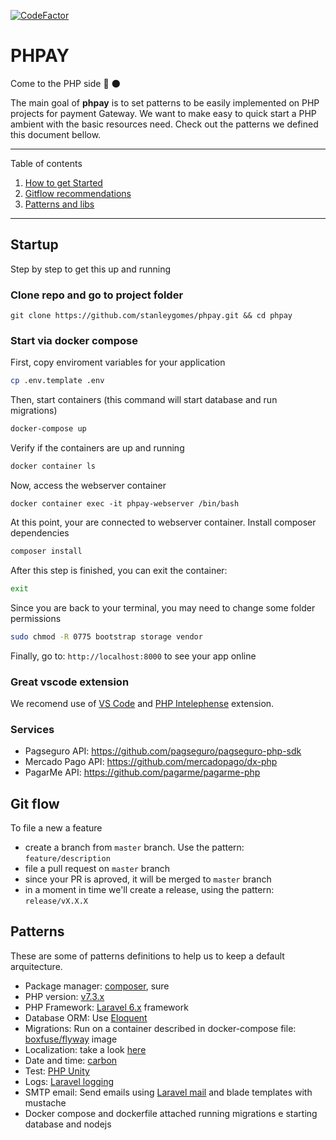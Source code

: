 [![CodeFactor](https://www.codefactor.io/repository/github/stanleygomes/phpay/badge)](https://www.codefactor.io/repository/github/stanleygomes/phpay)

# PHPAY

Come to the PHP side 🚀 🌑

The main goal of **phpay** is to set patterns to be easily implemented on PHP projects for payment Gateway. We want to make easy to quick start a PHP ambient with the basic resources need. Check out the patterns we defined this document bellow.

*******
Table of contents 
 1. [How to get Started](#startup)
 2. [Gitflow recommendations](#gitflow)
 3. [Patterns and libs](#patterns)
*******

<div id='startup'/>

## Startup

Step by step to get this up and running

### Clone repo and go to project folder

```
git clone https://github.com/stanleygomes/phpay.git && cd phpay
```

### Start via docker compose

First, copy enviroment variables for your application

```bash
cp .env.template .env
```

Then, start containers (this command will start database and run migrations)

```bash
docker-compose up
```

Verify if the containers are up and running

```bash
docker container ls
```

Now, access the webserver container

```
docker container exec -it phpay-webserver /bin/bash
```

At this point, your are connected to webserver container. Install composer dependencies

```bash
composer install
```

After this step is finished, you can exit the container:

```bash
exit
```

Since you are back to your terminal, you may need to change some folder permissions

```bash
sudo chmod -R 0775 bootstrap storage vendor
```

Finally, go to: `http://localhost:8000` to see your app online

### Great vscode extension

We recomend use of [VS Code](https://code.visualstudio.com) and [PHP Intelephense](https://marketplace.visualstudio.com/items?itemName=bmewburn.vscode-intelephense-client) extension.

### Services

- Pagseguro API: https://github.com/pagseguro/pagseguro-php-sdk
- Mercado Pago API: https://github.com/mercadopago/dx-php
- PagarMe API: https://github.com/pagarme/pagarme-php

<div id='gitflow'/>

## Git flow

To file a new a feature

- create a branch from `master` branch. Use the pattern: `feature/description`
- file a pull request on `master` branch
- since your PR is aproved, it will be merged to `master` branch
- in a moment in time we'll create a release, using the pattern: `release/vX.X.X`

<div id='patterns'/>

## Patterns

These are some of patterns definitions to help us to keep a default arquitecture.

- Package manager: [composer](https://getcomposer.org), sure
- PHP version: [v7.3.x](https://www.php.net/releases/7_3_0.php)
- PHP Framework: [Laravel 6.x](https://laravel.com/docs/6.x) framework
- Database ORM: Use [Eloquent](https://laravel.com/docs/7.x/eloquent)
- Migrations: Run on a container described in docker-compose file: [boxfuse/flyway](https://hub.docker.com/r/boxfuse/flyway/dockerfile) image
- Localization: take a look [here](https://laravel.com/docs/7.x/localization)
- Date and time: [carbon](https://carbon.nesbot.com/)
- Test: [PHP Unity](https://phpunit.de/index.html)
- Logs: [Laravel logging](https://laravel.com/docs/7.x/logging)
- SMTP email: Send emails using [Laravel mail](https://laravel.com/docs/7.x/mail) and blade templates with mustache
- Docker compose and dockerfile attached running migrations e starting database and nodejs
